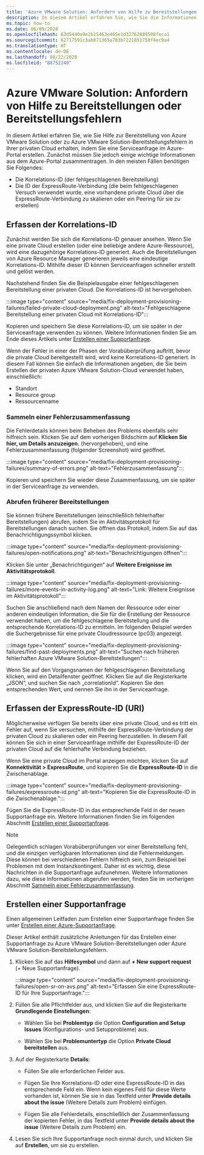 ```yaml
---
title: 'Azure VMware Solution: Anfordern von Hilfe zu Bereitstellungen oder Bereitstellungsfehlern'
description: In diesem Artikel erfahren Sie, wie Sie die Informationen in Ihrer privaten Azure VMware Solution-Cloud finden, die für das Erstellen einer Serviceanfrage zu einer Azure VMware Solution-Bereitstellung oder zu Azure VMware Solution-Bereitstellungsfehlern erforderlich sind.
ms.topic: how-to
ms.date: 06/09/2020
ms.openlocfilehash: 63d5440a9e2b15463e465e1d32762889508feca1
ms.sourcegitcommit: 62717591c3ab871365a783b7221851758f4ec9a4
ms.translationtype: HT
ms.contentlocale: de-DE
ms.lasthandoff: 08/22/2020
ms.locfileid: "88752240"
---
```

# <a name="get-help-with-azure-vmware-solution-deployment-or-provisioning-failures"></a>Azure VMware Solution: Anfordern von Hilfe zu Bereitstellungen oder Bereitstellungsfehlern

In diesem Artikel erfahren Sie, wie Sie Hilfe zur Bereitstellung von Azure VMware Solution oder zu Azure VMware Solution-Bereitstellungsfehlern in Ihrer privaten Cloud erhalten, indem Sie eine Serviceanfrage im Azure-Portal erstellen. Zunächst müssen Sie jedoch einige wichtige Informationen aus dem Azure-Portal zusammentragen. In den meisten Fällen benötigen Sie Folgendes:

- Die Korrelations-ID (der fehlgeschlagenen Bereitstellung)
- Die ID der ExpressRoute-Verbindung (die beim fehlgeschlagenen Versuch verwendet wurde, eine vorhandene private Cloud über die ExpressRoute-Verbindung zu skalieren oder ein Peering für sie zu erstellen)

## <a name="collect-the-correlation-id"></a>Erfassen der Korrelations-ID
 
Zunächst werden Sie sich die Korrelations-ID genauer ansehen. Wenn Sie eine private Cloud erstellen (oder eine beliebige andere Azure-Ressource), wird eine dazugehörige Korrelations-ID generiert. Auch die Bereitstellungen von Azure Resource Manager generieren jeweils eine eindeutige Korrelations-ID. Mithilfe dieser ID können Serviceanfragen schneller erstellt und gelöst werden. 
 
Nachstehend finden Sie die Beispielausgabe einer fehlgeschlagenen Bereitstellung einer privaten Cloud. Die Korrelations-ID ist hervorgehoben.

:::image type="content" source="media/fix-deployment-provisioning-failures/failed-private-cloud-deployment.png" alt-text="Fehlgeschlagene Bereitstellung einer privaten Cloud mit Korrelations-ID":::

Kopieren und speichern Sie diese Korrelations-ID, um sie später in der Serviceanfrage verwenden zu können. Weitere Informationen finden Sie am Ende dieses Artikels unter [Erstellen einer Supportanfrage](#create-your-support-request).

Wenn der Fehler in einer der Phasen der Vorabüberprüfung auftritt, bevor die private Cloud bereitgestellt wird, wird keine Korrelations-ID generiert. In diesem Fall können Sie einfach die Informationen angeben, die Sie beim Erstellen der privaten Azure VMware Solution-Cloud verwendet haben, einschließlich:

- Standort
- Resource group
- Ressourcenname
 
### <a name="collect-a-summary-of-errors"></a>Sammeln einer Fehlerzusammenfassung

Die Fehlerdetails können beim Beheben des Problems ebenfalls sehr hilfreich sein. Klicken Sie auf dem vorherigen Bildschirm auf **Klicken Sie hier, um Details anzuzeigen.** (hervorgehoben), und eine Fehlerzusammenfassung (folgender Screenshot) wird geöffnet.
 
 :::image type="content" source="media/fix-deployment-provisioning-failures/summary-of-errors.png" alt-text="Fehlerzusammenfassung":::

Kopieren und speichern Sie wieder diese Zusammenfassung, um sie später in der Serviceanfrage zu verwenden.
 
### <a name="retrieve-past-deployments"></a>Abrufen früherer Bereitstellungen

Sie können frühere Bereitstellungen (einschließlich fehlerhafter Bereitstellungen) abrufen, indem Sie im Aktivitätsprotokoll für Bereitstellungen danach suchen. Sie öffnen das Protokoll, indem Sie auf das Benachrichtigungssymbol klicken.

:::image type="content" source="media/fix-deployment-provisioning-failures/open-notifications.png" alt-text="Benachrichtigungen öffnen":::

Klicken Sie unter „Benachrichtigungen“ auf **Weitere Ereignisse im Aktivitätsprotokoll**.

:::image type="content" source="media/fix-deployment-provisioning-failures/more-events-in-activity-log.png" alt-text="Link: Weitere Ereignisse im Aktivitätsprotokoll":::

Suchen Sie anschließend nach dem Namen der Ressource oder einer anderen eindeutigen Information, die Sie für die Erstellung der Ressource verwendet haben, um die fehlgeschlagene Bereitstellung und die entsprechende Korrelations-ID zu ermitteln. Im folgenden Beispiel werden die Suchergebnisse für eine private Cloudressource (pc03) angezeigt.
 
:::image type="content" source="media/fix-deployment-provisioning-failures/find-past-deployments.png" alt-text="Suchen nach früheren fehlerhaften Azure VMware Solution-Bereitstellungen":::
 
Wenn Sie auf den Vorgangsnamen der fehlgeschlagenen Bereitstellung klicken, wird ein Detailfenster geöffnet. Klicken Sie auf die Registerkarte „JSON“, und suchen Sie nach „correlationId“. Kopieren Sie den entsprechenden Wert, und nennen Sie ihn in der Serviceanfrage. 
 
## <a name="collect-the-expressroute-id-uri"></a>Erfassen der ExpressRoute-ID (URI)
 
Möglicherweise verfügen Sie bereits über eine private Cloud, und es tritt ein Fehler auf, wenn Sie versuchen, mithilfe der ExpressRoute-Verbindung der privaten Cloud zu skalieren oder ein Peering herzustellen. In diesem Fall können Sie sich in einer Serviceanfrage mithilfe der ExpressRoute-ID der privaten Cloud auf die fehlerhafte Verbindung beziehen.

Wenn Sie eine private Cloud im Portal anzeigen möchten, klicken Sie auf **Konnektivität > ExpressRoute**, und kopieren Sie die **ExpressRoute-ID** in die Zwischenablage.
 
:::image type="content" source="media/fix-deployment-provisioning-failures/expressroute-id.png" alt-text="Kopieren Sie die ExpressRoute-ID in die Zwischenablage."::: 
 
Fügen Sie die ExpressRoute-ID in das entsprechende Feld in der neuen Supportanfrage ein. Weitere Informationen finden Sie im folgenden Abschnitt [Erstellen einer Supportanfrage](#create-your-support-request).
 
> [!NOTE]
> Gelegentlich schlagen Vorabüberprüfungen vor einer Bereitstellung fehl, und die einzigen verfügbaren Informationen sind die Fehlermeldungen. Diese können bei verschiedenen Fehlern hilfreich sein, zum Beispiel bei Problemen mit dem Instanzkontingent. Daher ist es wichtig, diese Nachrichten in die Supportanfrage aufzunehmen. Weitere Informationen dazu, wie diese Informationen abgerufen werden, finden Sie im vorherigen Abschnitt [Sammeln einer Fehlerzusammenfassung](#collect-a-summary-of-errors).

## <a name="create-your-support-request"></a>Erstellen einer Supportanfrage

Einen allgemeinen Leitfaden zum Erstellen einer Supportanfrage finden Sie unter [Erstellen einer Azure-Supportanfrage](../azure-portal/supportability/how-to-create-azure-support-request.md). 

Dieser Artikel enthält zusätzliche Anleitungen für das Erstellen einer Supportanfrage zu Azure VMware Solution-Bereitstellungen oder Azure VMware Solution-Bereitstellungsfehlern.

1. Klicken Sie auf das **Hilfesymbol** und dann auf **+ New support request** (+ Neue Supportanfrage).

    :::image type="content" source="media/fix-deployment-provisioning-failures/open-sr-on-avs.png" alt-text="Erfassen Sie eine ExpressRoute-ID für Ihre Supportanfrage.":::

2. Füllen Sie alle Pflichtfelder aus, und klicken Sie auf die Registerkarte **Grundlegende Einstellungen**:

    - Wählen Sie bei **Problemtyp** die Option **Configuration and Setup Issues** (Konfigurations- und Setupprobleme) aus.

    - Wählen Sie bei **Problemuntertyp** die Option **Private Cloud bereitstellen** aus.

3. Auf der Registerkarte **Details**:

    - Füllen Sie alle erforderlichen Felder aus.

    - Fügen Sie Ihre Korrelations-ID oder eine ExpressRoute-ID in das entsprechende Feld ein. Wenn kein eigenes Feld für diese Werte vorhanden ist, können Sie sie in das Textfeld unter **Provide details about the issue** (Weitere Details zum Problem) einfügen.

    - Fügen Sie alle Fehlerdetails, einschließlich der Zusammenfassung der kopierten Fehler, in das Textfeld unter **Provide details about the issue** (Weitere Details zum Problem) ein.

4. Lesen Sie sich Ihre Supportanfrage noch einmal durch, und klicken Sie auf **Erstellen**, um sie zu erstellen.
